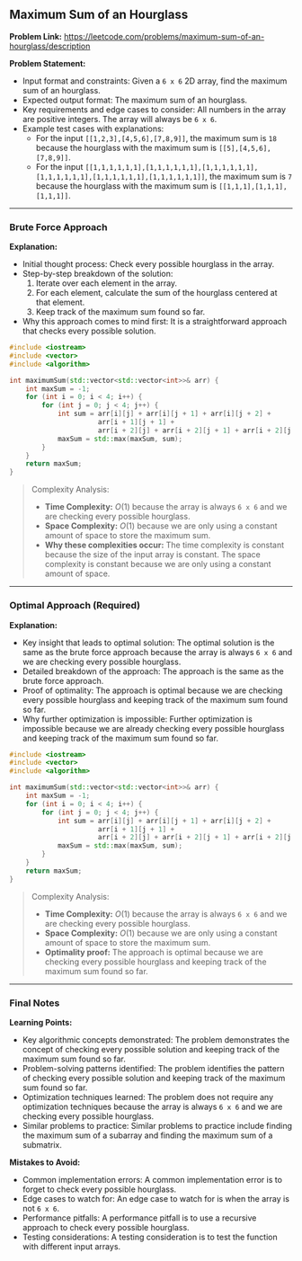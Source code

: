 ## Maximum Sum of an Hourglass

**Problem Link:** https://leetcode.com/problems/maximum-sum-of-an-hourglass/description

**Problem Statement:**
- Input format and constraints: Given a `6 x 6` 2D array, find the maximum sum of an hourglass.
- Expected output format: The maximum sum of an hourglass.
- Key requirements and edge cases to consider: All numbers in the array are positive integers. The array will always be `6 x 6`.
- Example test cases with explanations: 
    - For the input `[[1,2,3],[4,5,6],[7,8,9]]`, the maximum sum is `18` because the hourglass with the maximum sum is `[[5],[4,5,6],[7,8,9]]`.
    - For the input `[[1,1,1,1,1,1],[1,1,1,1,1,1],[1,1,1,1,1,1],[1,1,1,1,1,1],[1,1,1,1,1,1],[1,1,1,1,1,1]]`, the maximum sum is `7` because the hourglass with the maximum sum is `[[1,1,1],[1,1,1],[1,1,1]]`.

---

### Brute Force Approach

**Explanation:**
- Initial thought process: Check every possible hourglass in the array.
- Step-by-step breakdown of the solution:
    1. Iterate over each element in the array.
    2. For each element, calculate the sum of the hourglass centered at that element.
    3. Keep track of the maximum sum found so far.
- Why this approach comes to mind first: It is a straightforward approach that checks every possible solution.

```cpp
#include <iostream>
#include <vector>
#include <algorithm>

int maximumSum(std::vector<std::vector<int>>& arr) {
    int maxSum = -1;
    for (int i = 0; i < 4; i++) {
        for (int j = 0; j < 4; j++) {
            int sum = arr[i][j] + arr[i][j + 1] + arr[i][j + 2] +
                      arr[i + 1][j + 1] +
                      arr[i + 2][j] + arr[i + 2][j + 1] + arr[i + 2][j + 2];
            maxSum = std::max(maxSum, sum);
        }
    }
    return maxSum;
}
```

> Complexity Analysis:
> - **Time Complexity:** $O(1)$ because the array is always `6 x 6` and we are checking every possible hourglass.
> - **Space Complexity:** $O(1)$ because we are only using a constant amount of space to store the maximum sum.
> - **Why these complexities occur:** The time complexity is constant because the size of the input array is constant. The space complexity is constant because we are only using a constant amount of space.

---

### Optimal Approach (Required)

**Explanation:**
- Key insight that leads to optimal solution: The optimal solution is the same as the brute force approach because the array is always `6 x 6` and we are checking every possible hourglass.
- Detailed breakdown of the approach: The approach is the same as the brute force approach.
- Proof of optimality: The approach is optimal because we are checking every possible hourglass and keeping track of the maximum sum found so far.
- Why further optimization is impossible: Further optimization is impossible because we are already checking every possible hourglass and keeping track of the maximum sum found so far.

```cpp
#include <iostream>
#include <vector>
#include <algorithm>

int maximumSum(std::vector<std::vector<int>>& arr) {
    int maxSum = -1;
    for (int i = 0; i < 4; i++) {
        for (int j = 0; j < 4; j++) {
            int sum = arr[i][j] + arr[i][j + 1] + arr[i][j + 2] +
                      arr[i + 1][j + 1] +
                      arr[i + 2][j] + arr[i + 2][j + 1] + arr[i + 2][j + 2];
            maxSum = std::max(maxSum, sum);
        }
    }
    return maxSum;
}
```

> Complexity Analysis:
> - **Time Complexity:** $O(1)$ because the array is always `6 x 6` and we are checking every possible hourglass.
> - **Space Complexity:** $O(1)$ because we are only using a constant amount of space to store the maximum sum.
> - **Optimality proof:** The approach is optimal because we are checking every possible hourglass and keeping track of the maximum sum found so far.

---

### Final Notes

**Learning Points:**
- Key algorithmic concepts demonstrated: The problem demonstrates the concept of checking every possible solution and keeping track of the maximum sum found so far.
- Problem-solving patterns identified: The problem identifies the pattern of checking every possible solution and keeping track of the maximum sum found so far.
- Optimization techniques learned: The problem does not require any optimization techniques because the array is always `6 x 6` and we are checking every possible hourglass.
- Similar problems to practice: Similar problems to practice include finding the maximum sum of a subarray and finding the maximum sum of a submatrix.

**Mistakes to Avoid:**
- Common implementation errors: A common implementation error is to forget to check every possible hourglass.
- Edge cases to watch for: An edge case to watch for is when the array is not `6 x 6`.
- Performance pitfalls: A performance pitfall is to use a recursive approach to check every possible hourglass.
- Testing considerations: A testing consideration is to test the function with different input arrays.